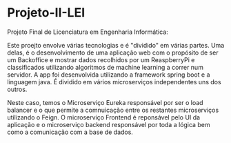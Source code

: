 # Projeto-II-LEI

Projeto Final de Licenciatura em Engenharia Informática:

Este proejto envolve várias tecnologias e é "dividido" em várias partes. Uma delas, é o desenvolvimento de uma aplicação web com o propósito de ser um Backoffice e mostrar dados recolhidos por um ReaspberryPi e classificados utilizando algoritmos de machine learning a correr num servidor. A app foi desenvolvida utilizando a framework spring boot e a linguagem java. É dividido em vários microserviços independentes uns dos outros.

Neste caso, temos o Microserviço Eureka responsável por ser o load balancer e o que permite a comnuicação entre os restantes microserviços utilizando o Feign.
O microserviço Frontend é reponsável pelo UI da aplicação e o microserviço backend responsável por toda a lógica bem como a comunicação com a base de dados.
